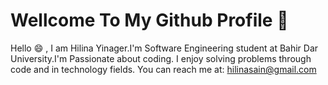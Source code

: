 # Wellcome To My Github Profile :wave:
Hello :smile: , I am Hilina Yinager.I'm Software Engineering student at Bahir Dar University.I'm Passionate about coding. I enjoy solving problems through code and in technology fields.
You can reach me at: hilinasain@gmail.com
